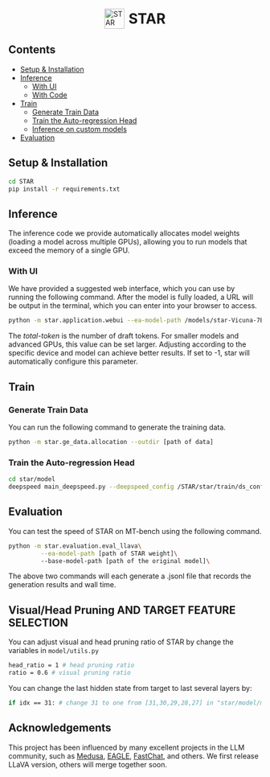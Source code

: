 <div style="display: flex; justify-content: center; align-items: center; gap: 8px; margin: 20px 0;">
  <img src="figs/logo.png" alt="STAR Logo" width="40" />
  <h1 style="margin: 0; font-size: 2em;">STAR</h1>
</div>

## Contents

- [Setup & Installation](#setup--installation)
- [Inference](#inference)
  - [With UI](#with-ui)
  - [With Code](#with-code)
- [Train](#train)
  - [Generate Train Data](#generate-train-data)
  - [Train the Auto-regression Head](#train-the-auto-regression-head)
  - [Inference on custom models](#inference-on-custom-models)
- [Evaluation](#evaluation)


## Setup & Installation


```bash
cd STAR
pip install -r requirements.txt
```

## Inference
The inference code we provide automatically allocates model weights (loading a model across multiple GPUs), allowing you to run models that exceed the memory of a single GPU.

### With UI
We have provided a suggested web interface, which you can use by running the following command. After the model is fully loaded, a URL will be output in the terminal, which you can enter into your browser to access.
```bash
python -m star.application.webui --ea-model-path /models/star-Vicuna-7B-v1.3 --base-model-path /home/apc/models/vicuna-7b-v1.3 --model-type vicuna --total-token 8
```
The *total-token* is the number of draft tokens. For smaller models and advanced GPUs, this value can be set larger. Adjusting according to the specific device and model can achieve better results. If set to -1, star will automatically configure this parameter.


## Train

### Generate Train Data
You can run the following command to generate the training data.
```bash
python -m star.ge_data.allocation --outdir [path of data]
```
### Train the Auto-regression Head

```bash
cd star/model
deepspeed main_deepspeed.py --deepspeed_config /STAR/star/train/ds_config.json --tmpdir /data/llava_vicuna_mmt_0/12_data/sharegpt_0_7999_mufp16 --cpdir /STAR/star/train/vicuna-7b-ckpt --configpath /STAR/star/train/vicuna_7B_config.json
```

## Evaluation
You can test the speed of STAR on MT-bench using the following command.
```bash
python -m star.evaluation.eval_llava\
		 --ea-model-path [path of STAR weight]\ 
		 --base-model-path [path of the original model]\
```
The above two commands will each generate a .jsonl file that records the generation results and wall time.


## Visual/Head Pruning AND TARGET FEATURE SELECTION
You can adjust visual and head pruning ratio of STAR by change the variables in `model/utils.py`
```bash
head_ratio = 1 # head pruning ratio
ratio = 0.6 # visual pruning ratio
```

You can change the last hidden state from target to last several layers by:
```bash
if idx == 31: # change 31 to one from [31,30,29,28,27] in "star/model/modeling_llava_kv.py"
```

## Acknowledgements

This project has been influenced by many excellent projects in the LLM community, such as [Medusa](https://github.com/FasterDecoding/Medusa), [EAGLE](https://github.com/SafeAILab/EAGLE), [FastChat](https://github.com/lm-sys/FastChat), and others. We first release LLaVA version, others will merge together soon.